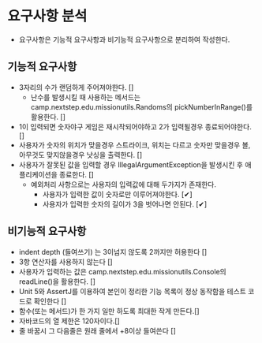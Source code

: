 # 요구사항 분석

* 요구사항은 기능적 요구사항과 비기능적 요구사항으로 분리하여 작성한다.

## 기능적 요구사항

- 3자리의 수가 랜덤하게 주어져야한다. []
  - 난수를 발생시킬 때 사용하는 메서드는 camp.nextstep.edu.missionutils.Randoms의 pickNumberInRange()를 활용한다. []
- 1이 입력되면 숫자야구 게임은 재시작되어야하고 2가 입력될경우 종료되어야한다. []
- 사용자가 숫자의 위치가 맞을경우 스트라이크, 위치는 다르고 숫자만 맞을경우 볼, 아무것도 맞지않을경우 낫싱을 출력한다. []
- 사용자가 잘못된 값을 입력할 경우 IllegalArgumentException을 발생시킨 후 애플리케이션을 종료한다. []
  - 예외처리 사항으로는 사용자의 입력값에 대해 두가지가 존재한다.
    - 사용자가 입력한 값이 숫자로만 이루어져야한다. [✔]
    - 사용자가 입력한 숫자의 길이가 3을 벗어나면 안된다. [✔]


## 비기능적 요구사항

- indent depth (들여쓰기) 는 3이넘지 않도록 2까지만 허용한다 []
- 3항 연산자를 사용하지 않는다 []
- 사용자가 입력하는 값은 camp.nextstep.edu.missionutils.Console의 readLine()을 활용한다. []
- Unit 5와 AssertJ를 이용하여 본인이 정리한 기능 목록이 정상 동작함을 테스트 코드로 확인한다 []
- 함수(또는 메서드)가 한 가지 일만 하도록 최대한 작게 만든다.[]
- 자바코드의 열 제한은 120자이다.[]
- 줄 바꿈시 그 다음줄은 원래 줄에서 +8이상 들여쓴다 []
